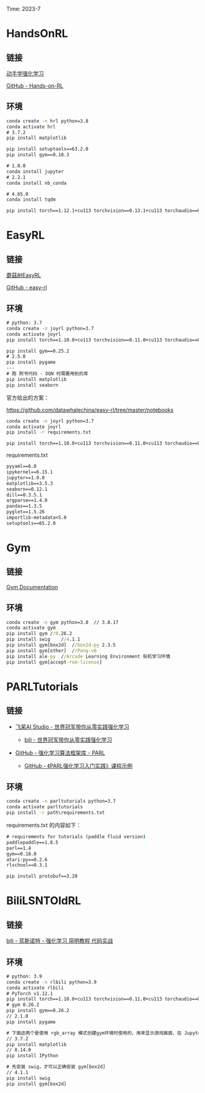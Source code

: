 Time: 2023-7

# HandsOnRL

## 链接

[动手学强化学习](https://hrl.boyuai.com/chapter/intro)

[GitHub - Hands-on-RL](https://github.com/boyu-ai/Hands-on-RL)

## 环境

```cmd
conda create -n hrl python=3.8
conda activate hrl
# 3.7.2
pip install matplotlib

pip install setuptools==63.2.0
pip install gym==0.18.3

# 1.0.0
conda install jupyter
# 2.2.1
conda install nb_conda

# 4.65.0
conda install tqdm

pip install torch==1.12.1+cu113 torchvision==0.13.1+cu113 torchaudio==0.12.1 --extra-index-url https://download.pytorch.org/whl/cu113
```

# EasyRL

## 链接

[蘑菇树EasyRL](https://datawhalechina.github.io/easy-rl/#/?id=%E8%98%91%E8%8F%87%E4%B9%A6easyrl)

[GitHub - easy-rl](https://github.com/datawhalechina/easy-rl)

## 环境

```cmd
# python: 3.7
conda create -n joyrl python=3.7
conda activate joyrl
pip install torch==1.10.0+cu113 torchvision==0.11.0+cu113 torchaudio==0.10.0 --extra-index-url https://download.pytorch.org/whl/cu113

pip install gym==0.25.2
# 2.5.0
pip install pygame
---
# 跑 附书代码 - DQN 时需要用到的库
pip install matplotlib
pip install seaborn
```

官方给出的方案：

https://github.com/datawhalechina/easy-rl/tree/master/notebooks

```cmd
conda create -n joyrl python=3.7
conda activate joyrl
pip install -r requirements.txt

pip install torch==1.10.0+cu113 torchvision==0.11.0+cu113 torchaudio==0.10.0 --extra-index-url https://download.pytorch.org/whl/cu113
```

requirements.txt

```cmd
pyyaml==6.0
ipykernel==6.15.1
jupyter==1.0.0
matplotlib==3.5.3
seaborn==0.12.1
dill==0.3.5.1
argparse==1.4.0
pandas==1.3.5
pyglet==1.5.26
importlib-metadata<5.0
setuptools==65.2.0
```

# Gym

## 链接

[Gym Documentation](https://www.gymlibrary.dev/)

## 环境

```cmd
conda create -n gym python=3.8	// 3.8.17
conda activate gym
pip install gym	//0.26.2
pip install swig	//4.1.1
pip install gym[box2d]	//box2d-py 2.3.5
pip install gym[other]	//Pong-v0
pip install ale-py	//Arcade Learning Environment 街机学习环境
pip install gym[accept-rom-license]
```

# PARLTutorials

## 链接

* [飞桨AI Studio - 世界冠军带你从零实践强化学习](https://aistudio.baidu.com/aistudio/course/introduce/1335)
  * [bili - 世界冠军带你从零实践强化学习](https://www.bilibili.com/video/BV1yv411i7xd/)

* [GitHub - 强化学习算法框架库 - PARL](https://github.com/PaddlePaddle/PARL/)
  * [GitHub - 《PARL强化学习入门实践》课程示例](https://github.com/PaddlePaddle/PARL/tree/develop/examples/tutorials)

## 环境

```cmd
conda create -n parltutorials python=3.7
conda activate parltutorials
pip install -r path\requirements.txt
```

requirements.txt 的内容如下：

```cmd
# requirements for tutorials (paddle fluid version)
paddlepaddle==1.8.5
parl==1.4
gym==0.18.0
atari-py==0.2.6
rlschool==0.3.1
```

```cmd
pip install protobuf==3.20
```

# BiliLSNTOldRL

## 链接

[bili - 蓝斯诺特 - 强化学习 简明教程 代码实战](https://www.bilibili.com/video/BV1Ge4y1i7L6/)

## 环境

```cmd
# python: 3.9
conda create -n rlbili python=3.9
conda activate rlbili
# PyTorch v1.12.1
pip install torch==1.10.0+cu113 torchvision==0.11.0+cu113 torchaudio==0.10.0 --extra-index-url https://download.pytorch.org/whl/cu113
# gym 0.26.2
pip install gym==0.26.2
// 2.1.0
pip install pygame

# 下面这两个是使用 rgb_array 模式创建gym环境时使用的，用来显示游戏画面，在 Jupyter Notebook 中显示的是动画形式，但是在 PyCharm 中是逐个图片显示的；如果一直在 PyCharm 中使用 human 模式创建gym环境，或许可能不需要这两个包。
// 3.7.2
pip install matplotlib
// 8.14.0
pip install IPython

# 先安装 swig，才可以正确安装 gym[box2d]
// 4.1.1
pip install swig
pip install gym[box2d]
```

